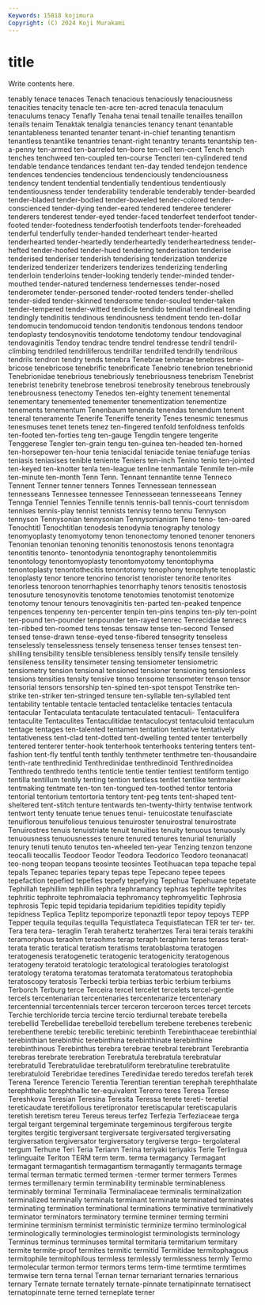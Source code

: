 ```yaml
---
Keywords: 15818 kojimura
Copyright: (C) 2024 Koji Murakami
---
```


# title

Write contents here.



 tenably tenace tenaces Tenach tenacious
tenaciously tenaciousness tenacities tenacity tenacle ten-acre ten-acred tenacula tenaculum tenaculums
tenacy Tenafly Tenaha tenai tenail tenaille tenailles tenaillon tenails tenaim
Tenaktak tenalgia tenancies tenancy tenant tenantable tenantableness tenanted tenanter tenant-in-chief
tenanting tenantism tenantless tenantlike tenantries tenant-right tenantry tenants tenantship ten-a-penny
ten-armed ten-barreled ten-bore ten-cell ten-cent Tench tench tenches tenchweed ten-coupled
ten-course Tencteri ten-cylindered tend tendable tendance tendances tendant ten-day tended
tendejon tendence tendences tendencies tendencious tendenciously tendenciousness tendency tendent tendential
tendentially tendentious tendentiously tendentiousness tender tenderability tenderable tenderably tender-bearded tender-bladed
tender-bodied tender-boweled tender-colored tender-conscienced tender-dying tender-eared tendered tenderee tenderer tenderers
tenderest tender-eyed tender-faced tenderfeet tenderfoot tender-footed tender-footedness tenderfootish tenderfoots tender-foreheaded
tenderful tenderfully tender-handed tenderheart tender-hearted tenderhearted tender-heartedly tenderheartedly tenderheartedness tender-hefted
tender-hoofed tender-hued tendering tenderisation tenderise tenderised tenderiser tenderish tenderising tenderization
tenderize tenderized tenderizer tenderizers tenderizes tenderizing tenderling tenderloin tenderloins tender-looking
tenderly tender-minded tender-mouthed tender-natured tenderness tendernesses tender-nosed tenderometer tender-personed tender-rooted
tenders tender-shelled tender-sided tender-skinned tendersome tender-souled tender-taken tender-tempered tender-witted tendicle
tendido tendinal tendineal tending tendingly tendinitis tendinous tendinousness tendment tendo
ten-dollar tendomucin tendomucoid tendon tendonitis tendonous tendons tendoor tendoplasty tendosynovitis
tendotome tendotomy tendour tendovaginal tendovaginitis Tendoy tendrac tendre tendrel tendresse
tendril tendril-climbing tendriled tendriliferous tendrillar tendrilled tendrilly tendrilous tendrils tendron
tendry tends tenebra Tenebrae tenebrae tenebres tene-bricose tenebricose tenebrific tenebrificate
Tenebrio tenebrion tenebrionid Tenebrionidae tenebrious tenebriously tenebriousness tenebrism Tenebrist tenebrist
tenebrity tenebrose tenebrosi tenebrosity tenebrous tenebrously tenebrousness tenectomy Tenedos ten-eighty
tenement tenemental tenementary tenemented tenementer tenementization tenementize tenements tenementum Tenenbaum
tenenda tenendas tenendum tenent teneral teneramente Tenerife Teneriffe tenerity Tenes
tenesmic tenesmus tenesmuses tenet tenets tenez ten-fingered tenfold tenfoldness tenfolds
ten-footed ten-forties teng ten-gauge Tengdin tengere tengerite Tenggerese Tengler ten-grain
tengu ten-guinea ten-headed ten-horned ten-horsepower ten-hour tenia teniacidal teniacide teniae
teniafuge tenias teniasis teniasises tenible teniente Teniers ten-inch Tenino tenio
ten-jointed ten-keyed ten-knotter tenla ten-league tenline tenmantale Tenmile ten-mile ten-minute
ten-month Tenn Tenn. Tennant tennantite tenne Tenneco Tennent Tenner tenner
tenners Tennes Tennessean tennessean tennesseans Tennessee tennessee Tennesseean tennesseeans Tenney
Tennga Tenniel Tennies Tennille tennis tennis-ball tennis-court tennisdom tennises tennis-play
tennist tennists tennisy tenno tennu Tennyson tennyson Tennysonian tennysonian Tennysonianism
Teno teno- ten-oared Tenochtitl Tenochtitlan tenodesis tenodynia tenography tenology tenomyoplasty
tenomyotomy tenon tenonectomy tenoned tenoner tenoners Tenonian tenonian tenoning tenonitis
tenonostosis tenons tenontagra tenontitis tenonto- tenontodynia tenontography tenontolemmitis tenontology tenontomyoplasty
tenontomyotomy tenontophyma tenontoplasty tenontothecitis tenontotomy tenophony tenophyte tenoplastic tenoplasty tenor
tenore tenorino tenorist tenorister tenorite tenorites tenorless tenoroon tenorrhaphies tenorrhaphy
tenors tenositis tenostosis tenosuture tenosynovitis tenotome tenotomies tenotomist tenotomize tenotomy
tenour tenours tenovaginitis ten-parted ten-peaked tenpence tenpences tenpenny ten-percenter tenpin
ten-pins tenpins ten-ply ten-point ten-pound ten-pounder tenpounder ten-rayed tenrec Tenrecidae
tenrecs ten-ribbed ten-roomed tens tensas tensaw tense ten-second Tensed tensed
tense-drawn tense-eyed tense-fibered tensegrity tenseless tenselessly tenselessness tensely tenseness tenser
tenses tensest ten-shilling tensibility tensible tensibleness tensibly tensify tensile tensilely
tensileness tensility tensimeter tensing tensiometer tensiometric tensiometry tension tensional tensioned
tensioner tensioning tensionless tensions tensities tensity tensive tenso tensome tensometer
tenson tensor tensorial tensors tensorship ten-spined ten-spot tenspot Tenstrike ten-strike
ten-striker ten-stringed tensure ten-syllable ten-syllabled tent tentability tentable tentacle tentacled
tentaclelike tentacles tentacula tentacular Tentaculata tentaculate tentaculated tentaculi- Tentaculifera tentaculite
Tentaculites Tentaculitidae tentaculocyst tentaculoid tentaculum tentage tentages ten-talented tentamen tentation
tentative tentatively tentativeness tent-clad tent-dotted tent-dwelling tented tenter tenterbelly tentered
tenterer tenter-hook tenterhook tenterhooks tentering tenters tent-fashion tent-fly tentful tenth
tenthly tenthmeter tenthmetre ten-thousandaire tenth-rate tenthredinid Tenthredinidae tenthredinoid Tenthredinoidea Tenthredo
tenthredo tenths tenticle tentie tentier tentiest tentiform tentigo tentilla tentillum
tentily tenting tention tentless tentlet tentlike tentmaker tentmaking tentmate ten-ton
ten-tongued ten-toothed tentor tentoria tentorial tentorium tentortoria tentory tent-peg tents
tent-shaped tent-sheltered tent-stitch tenture tentwards ten-twenty-thirty tentwise tentwork tentwort tenty
tenuate tenue tenues tenui- tenuicostate tenuifasciate tenuiflorous tenuifolious tenuious tenuiroster
tenuirostral tenuirostrate Tenuirostres tenuis tenuistriate tenuit tenuities tenuity tenuous tenuously
tenuousness tenuousnesses tenure tenured tenures tenurial tenurially tenury tenuti tenuto
tenutos ten-wheeled ten-year Tenzing tenzon tenzone teocalli teocallis Teodoor Teodor
Teodora Teodorico Teodoro teonanacatl teo-nong teopan teopans teosinte teosintes Teotihuacan
tepa tepache tepal tepals Tepanec teparies tepary tepas tepe Tepecano
tepee tepees tepefaction tepefied tepefies tepefy tepefying Tepehua Tepehuane tepetate
Tephillah tephillim tephillin tephra tephramancy tephras tephrite tephrites tephritic tephroite
tephromalacia tephromancy tephromyelitic Tephrosia tephrosis Tepic tepid tepidaria tepidarium tepidities
tepidity tepidly tepidness Teplica Teplitz tepomporize teponaztli tepor tepoy tepoys
TEPP Tepper tequila tequilas tequilla Tequistlateca Tequistlatecan TER ter ter-
ter. Tera tera tera- teraglin Terah terahertz terahertzes Terai terai
terais terakihi teramorphous teraohm teraohms terap teraph teraphim teras terass
terat- terata teratic teratical teratism teratisms teratoblastoma teratogen teratogenesis teratogenetic
teratogenic teratogenicity teratogenous teratogeny teratoid teratologic teratological teratologies teratologist teratology
teratoma teratomas teratomata teratomatous teratophobia teratoscopy teratosis Terbecki terbia terbias
terbic terbium terbiums Terborch Terburg terce Terceira tercel tercelet tercelets
tercel-gentle tercels tercentenarian tercentenaries tercentenarize tercentenary tercentennial tercentennials tercer terceron
terceroon terces tercet tercets Terchie terchloride tercia tercine tercio terdiurnal
terebate terebella terebellid Terebellidae terebelloid terebellum terebene terebenes terebenic terebenthene
terebic terebilic terebinic terebinth Terebinthaceae terebinthial terebinthian terebinthic terebinthina terebinthinate
terebinthine terebinthinous Terebinthus terebra terebrae terebral terebrant Terebrantia terebras terebrate
terebration Terebratula terebratula terebratular terebratulid Terebratulidae terebratuliform terebratuline terebratulite terebratuloid
Terebridae teredines Teredinidae teredo teredos terefah terek Terena Terence Terencio
Terentia Terentian terentian terephah terephthalate terephthalic terephthallic ter-equivalent Tererro teres
Teresa Terese Tereshkova Teresian Teresina Teresita Teressa terete tereti- teretial
tereticaudate teretifolious teretipronator teretiscapular teretiscapularis teretish teretism tereu Tereus tereus
terfez Terfezia Terfeziaceae terga tergal tergant tergeminal tergeminate tergeminous tergiferous
tergite tergites tergitic tergiversant tergiversate tergiversated tergiversating tergiversation tergiversator tergiversatory
tergiverse tergo- tergolateral tergum Terhune Teri Teria Teriann Terina teriyaki
teriyakis Terle Terlingua terlinguaite Terlton TERM term term. terma termagancy
Termagant termagant termagantish termagantism termagantly termagants termage termal terman termatic
termed termen -termer termer termers Termes termes termillenary termin terminability
terminable terminableness terminably terminal Terminalia Terminaliaceae terminalis terminalization terminalized terminally
terminals terminant terminate terminated terminates terminating termination terminational terminations terminative
terminatively terminator terminators terminatory termine terminer terming termini terminine terminism
terminist terministic terminize termino terminological terminologically terminologies terminologist terminologists terminology
Terminus terminus terminuses termital termitaria termitarium termitary termite termite-proof termites
termitic termitid Termitidae termitophagous termitophile termitophilous termless termlessly termlessness termly
Termo termolecular termon termor termors terms term-time termtime termtimes termwise
tern terna ternal Ternan ternar ternariant ternaries ternarious ternary Ternate
ternate ternately ternate-pinnate ternatipinnate ternatisect ternatopinnate terne terned terneplate terner
